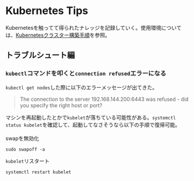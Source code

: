 # Kubernetes Tips
Kubernetesを触ってて得られたナレッジを記録していく。使用環境については、[Kubernetesクラスター構築手順](Kubernetesクラスター構築手順.md)を参照。



## トラブルシュート編

### `kubectl`コマンドを叩くと`connection refused`エラーになる
`kubectl get nodes`した際に以下のエラーメッセージが出てきた。
>The connection to the server 192.168.144.200:6443 was refused - did you specify the right host or port?

マシンを再起動したとかで`kubelet`が落ちている可能性がある。`systemctl status kubelet`を確認して、起動してなさそうなら以下の手順で復帰可能。  
<br>
swapを無効化
```
sudo swapoff -a
```
`kubelet`リスタート
```
systemctl restart kubelet
```
